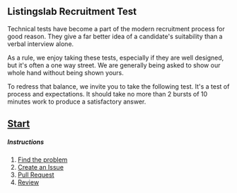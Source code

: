 
## Listingslab Recruitment Test

Technical tests have become a part of the modern recruitment process for good reason. They give a far better idea of a candidate's suitability than a verbal interview alone.

As a rule, we enjoy taking these tests, especially if they are well designed, but it's often a one way street. We are generally being asked to show our whole hand without being shown yours.

To redress that balance, we invite you to take the following test. It's a test of process and expectations. It should take no more than 2 bursts of 10 minutes work to produce a satisfactory answer.

## [Start](./docs/01_find-the-problem.md)

##### Instructions

1. [Find the problem](./docs/01_find-the-problem.md)
2. [Create an Issue](./docs/02_create-issue.md)
3. [Pull Request](./docs/03_pull-request.md)
4. [Review](./docs/04_review.md)